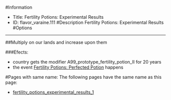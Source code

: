 #Information
 - Title: Fertility Potions: Experimental Results
 - ID: flavor_varaine.111
#Description
Fertility Potions: Experimental Results
#Options

___
##Multiply on our lands and increase upon them

###Efects:<ul><li>country gets the modifier A99_prototype_fertility_potion_II for 20 years</li><li>the event [Fertility Potions: Perfected Potion](../events/fertility_potions_perfected_potion.md) happens</li></ul>


#Pages with same name:
The following pages have the same name as this page:
 - [fertility_potions_experimental_results_1](fertility_potions_experimental_results_1.md)
